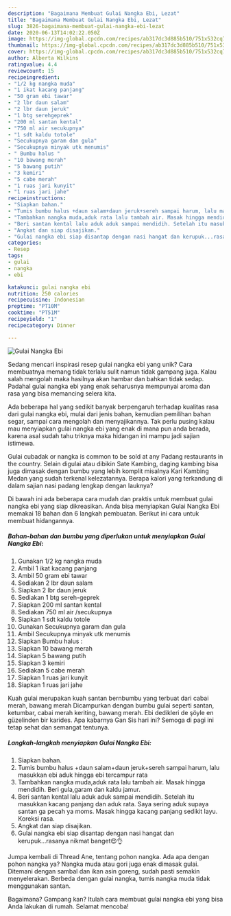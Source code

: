 ```yaml
---
description: "Bagaimana Membuat Gulai Nangka Ebi, Lezat"
title: "Bagaimana Membuat Gulai Nangka Ebi, Lezat"
slug: 3826-bagaimana-membuat-gulai-nangka-ebi-lezat
date: 2020-06-13T14:02:22.050Z
image: https://img-global.cpcdn.com/recipes/ab317dc3d885b510/751x532cq70/gulai-nangka-ebi-foto-resep-utama.jpg
thumbnail: https://img-global.cpcdn.com/recipes/ab317dc3d885b510/751x532cq70/gulai-nangka-ebi-foto-resep-utama.jpg
cover: https://img-global.cpcdn.com/recipes/ab317dc3d885b510/751x532cq70/gulai-nangka-ebi-foto-resep-utama.jpg
author: Alberta Wilkins
ratingvalue: 4.4
reviewcount: 15
recipeingredient:
- "1/2 kg nangka muda"
- "1 ikat kacang panjang"
- "50 gram ebi tawar"
- "2 lbr daun salam"
- "2 lbr daun jeruk"
- "1 btg serehgeprek"
- "200 ml santan kental"
- "750 ml air secukupnya"
- "1 sdt kaldu totole"
- "Secukupnya garam dan gula"
- "Secukupnya minyak utk menumis"
- " Bumbu halus "
- "10 bawang merah"
- "5 bawang putih"
- "3 kemiri"
- "5 cabe merah"
- "1 ruas jari kunyit"
- "1 ruas jari jahe"
recipeinstructions:
- "Siapkan bahan."
- "Tumis bumbu halus +daun salam+daun jeruk+sereh sampai harum, lalu masukkan ebi aduk hingga ebi tercampur rata"
- "Tambahkan nangka muda,aduk rata lalu tambah air. Masak hingga mendidih. Beri gula,garam dan kaldu jamur."
- "Beri santan kental lalu aduk aduk sampai mendidih. Setelah itu masukkan kacang panjang dan aduk rata. Saya sering aduk supaya santan ga pecah ya moms. Masak hingga kacang panjang sedikit layu. Koreksi rasa."
- "Angkat dan siap disajikan."
- "Gulai nangka ebi siap disantap dengan nasi hangat dan kerupuk...rasanya nikmat banget😍👌"
categories:
- Resep
tags:
- gulai
- nangka
- ebi

katakunci: gulai nangka ebi 
nutrition: 250 calories
recipecuisine: Indonesian
preptime: "PT10M"
cooktime: "PT51M"
recipeyield: "1"
recipecategory: Dinner

---
```



![Gulai Nangka Ebi](https://img-global.cpcdn.com/recipes/ab317dc3d885b510/751x532cq70/gulai-nangka-ebi-foto-resep-utama.jpg)

Sedang mencari inspirasi resep gulai nangka ebi yang unik? Cara membuatnya memang tidak terlalu sulit namun tidak gampang juga. Kalau salah mengolah maka hasilnya akan hambar dan bahkan tidak sedap. Padahal gulai nangka ebi yang enak seharusnya mempunyai aroma dan rasa yang bisa memancing selera kita.

Ada beberapa hal yang sedikit banyak berpengaruh terhadap kualitas rasa dari gulai nangka ebi, mulai dari jenis bahan, kemudian pemilihan bahan segar, sampai cara mengolah dan menyajikannya. Tak perlu pusing kalau mau menyiapkan gulai nangka ebi yang enak di mana pun anda berada, karena asal sudah tahu triknya maka hidangan ini mampu jadi sajian istimewa.

Gulai cubadak or nangka is common to be sold at any Padang restaurants in the country. Selain digulai atau dibikin Sate Kambing, daging kambing bisa juga dimasak dengan bumbu yang lebih komplit misalnya Kari Kambing Medan yang sudah terkenal kelezatannya. Berapa kalori yang terkandung di dalam sajian nasi padang lengkap dengan lauknya?


Di bawah ini ada beberapa cara mudah dan praktis untuk membuat gulai nangka ebi yang siap dikreasikan. Anda bisa menyiapkan Gulai Nangka Ebi memakai 18 bahan dan 6 langkah pembuatan. Berikut ini cara untuk membuat hidangannya.

<!--inarticleads1-->

##### Bahan-bahan dan bumbu yang diperlukan untuk menyiapkan Gulai Nangka Ebi:

1. Gunakan 1/2 kg nangka muda
1. Ambil 1 ikat kacang panjang
1. Ambil 50 gram ebi tawar
1. Sediakan 2 lbr daun salam
1. Siapkan 2 lbr daun jeruk
1. Sediakan 1 btg sereh-geprek
1. Siapkan 200 ml santan kental
1. Sediakan 750 ml air /secukupnya
1. Siapkan 1 sdt kaldu totole
1. Gunakan Secukupnya garam dan gula
1. Ambil Secukupnya minyak utk menumis
1. Siapkan  Bumbu halus :
1. Siapkan 10 bawang merah
1. Siapkan 5 bawang putih
1. Siapkan 3 kemiri
1. Sediakan 5 cabe merah
1. Siapkan 1 ruas jari kunyit
1. Siapkan 1 ruas jari jahe


Kuah gulai merupakan kuah santan bernbumbu yang terbuat dari cabai merah, bawang merah Dicampurkan dengan bumbu gulai seperti santan, ketumbar, cabai merah keriting, bawang merah. Ebi dedikleri de şöyle en güzelinden bir karides. Apa kabarnya Gan Sis hari ini? Semoga di pagi ini tetap sehat dan semangat tentunya. 

<!--inarticleads2-->

##### Langkah-langkah menyiapkan Gulai Nangka Ebi:

1. Siapkan bahan.
1. Tumis bumbu halus +daun salam+daun jeruk+sereh sampai harum, lalu masukkan ebi aduk hingga ebi tercampur rata
1. Tambahkan nangka muda,aduk rata lalu tambah air. Masak hingga mendidih. Beri gula,garam dan kaldu jamur.
1. Beri santan kental lalu aduk aduk sampai mendidih. Setelah itu masukkan kacang panjang dan aduk rata. Saya sering aduk supaya santan ga pecah ya moms. Masak hingga kacang panjang sedikit layu. Koreksi rasa.
1. Angkat dan siap disajikan.
1. Gulai nangka ebi siap disantap dengan nasi hangat dan kerupuk...rasanya nikmat banget😍👌


Jumpa kembali di Thread Ane, tentang pohon nangka. Ada apa dengan pohon nangka ya? Nangka muda atau gori juga enak dimasak gulai. Ditemani dengan sambal dan ikan asin goreng, sudah pasti semakin menyelerakan. Berbeda dengan gulai nangka, tumis nangka muda tidak menggunakan santan. 

Bagaimana? Gampang kan? Itulah cara membuat gulai nangka ebi yang bisa Anda lakukan di rumah. Selamat mencoba!
